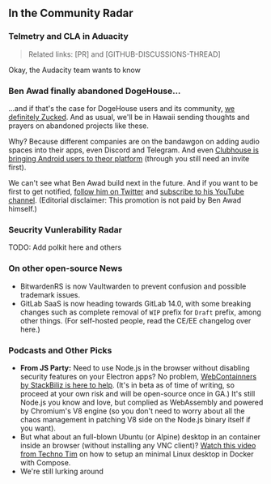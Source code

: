 ## In the Community Radar

### Telmetry and CLA in Aduacity

> Related links: [PR] and [GITHUB-DISCUSSIONS-THREAD]

Okay, the Audacity team wants to know

### Ben Awad finally abandoned DogeHouse...

...and if that's the case for DogeHouse users and its community, [we definitely Zucked](https://www.youtube.com/watch?v=cOmdkN6MOwU). And as usual, we'll be in Hawaii sending thoughts and prayers on abandoned projects like these.

Why? Because different companies are on the bandawgon on adding audio spaces into their apps, even Discord and Telegram. And even [Clubhouse is bringing Android users to theor platform](https://techcrunch.com/2021/05/03/clubhouse-begins-externally-testing-its-android-app) (through you still need an invite first).

We can't see what Ben Awad build next in the future. And if you want to be first to get notified, [follow him on Twitter](https://twitter.com/benawad) and [subscribe to his YouTube channel](https://rtapp.tk/benawad-yt). (Editorial disclaimer: This promotion is not paid by Ben Awad himself.)

### Seucrity Vunlerability Radar

TODO: Add polkit here and others

### On other open-source News

* BitwardenRS is now Vaultwarden to prevent confusion and possible trademark issues.
* GitLab SaaS is now heading towards GitLab 14.0, with some breaking changes such as complete removal of
`WIP` prefix for `Draft` prefix, among other things. (For self-hosted people, read the CE/EE changelog over here.)

### Podcasts and Other Picks

* **From JS Party:** Need to use Node.js in the browser without disabling security features on your Electron apps? No problem, [WebContainners by StackBiliz is here to help](https://open.spotify.com/episode/5U83QXrfKl7lUhEY87PyyL?si=oQ8NlnpTRsSAvraTpzCdng&utm_source=copy-link&dl_branch=1). (It's in beta as of time of writing, so proceed at your own risk and will be open-source once in GA.) It's still Node.js you know and love, but complied as WebAssembly and powered by Chromium's V8 engine (so you don't need to worry about all the chaos management in patching V8 side on the Node.js binary itself if you want).
* But what about an full-blown Ubuntu (or Alpine) desktop in an container inside an browser (without installing any VNC client)? [Watch this video from Techno Tim](https://youtu.be/Gd9bvdkIXOQ) on how to setup an minimal Linux desktop in Docker with Compose.
* We're still lurking around
